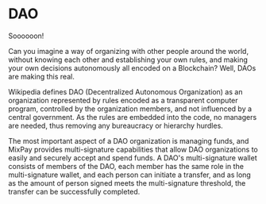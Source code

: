# DAO

Soooooon!

Can you imagine a way of organizing with other people around the world, without knowing each other and establishing your own rules, and making your own decisions autonomously all encoded on a Blockchain? Well, DAOs are making this real.

Wikipedia defines DAO (Decentralized Autonomous Organization) as an organization represented by rules encoded as a transparent computer program, controlled by the organization members, and not influenced by a central government. As the rules are embedded into the code, no managers are needed, thus removing any bureaucracy or hierarchy hurdles.

The most important aspect of a DAO organization is managing funds, and MixPay provides multi-signature capabilities that allow DAO organizations to easily and securely accept and spend funds. A DAO's multi-signature wallet consists of members of the DAO, each member has the same role in the multi-signature wallet, and each person can initiate a transfer, and as long as the amount of person signed meets the multi-signature threshold, the transfer can be successfully completed.